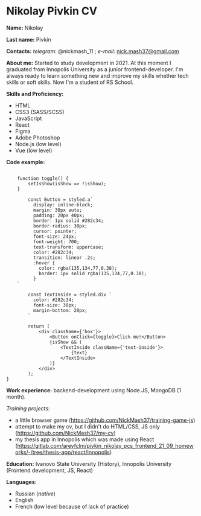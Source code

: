 # Nikolay Pivkin CV

**Name:** Nikolay

**Last name:** Pivkin

**Contacts:** *telegram*: @nickmash_11 ; *e-mail*: nick.mash37@gmail.com

**About me:** Started to study development in 2021. At this moment I graduated from Innopolis University as a junior frontend-developer. I'm always ready to learn something new and improve my skills whether tech skills or soft skills. Now I'm a student of RS School.

**Skills and Proficiency:**

* HTML
* CSS3 (SASS/SCSS)
* JavaScript
* React
* Figma
* Adobe Photoshop
* Node.js (low level)
* Vue (low level)

**Code example:**

``` const [isShow, setIsShow] = useState(false);

    function toggle() {
        setIsShow(isShow => !isShow);
    }

        const Button = styled.a`
          display: inline-block;
          margin: 30px auto;
          padding: 20px 40px;
          border: 1px solid #282c34;
          border-radius: 30px;
          cursor: pointer;
          font-size: 24px;
          font-weight: 700;
          text-transform: uppercase;
          color: #282c34;
          transition: linear .2s;
          :hover {
            color: rgba(135,134,77,0.38);
            border: 1px solid rgba(135,134,77,0.38);
          }
    `

        const TextInside = styled.div `
          color: #282c34;
          font-size: 30px;
          margin-bottom: 20px;
        `

        return (
            <div className={'box'}>
                <Button onClick={toggle}>Click me!</Button>
                {isShow && (
                    <TextInside className={'text-inside'}>
                        {text}
                    </TextInside>
                )}
            </div>
        );
}
```

**Work experience:** backend-development using Node.JS, MongoDB (1 month).

*Training projects:*

* a little browser game (https://github.com/NickMash37/training-game-js)
* attempt to make my cv, but I didn't do HTML/CSS, JS only (https://github.com/NickMash37/my-cv)
* my thesis app in Innopolis which was made using React (https://gitlab.com/areyfclm/pivkin_nikolay_pcs_frontend_21_09_homeworks/-/tree/thesis-app/react/innopolis)

**Education:** Ivanovo State University (History), Innopolis University (Frontend development, JS, React)

**Languages:**
* Russian (*native*)
* English
* French (low level because of lack of practice)